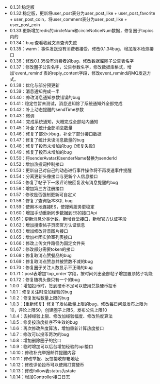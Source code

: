 - 0.1.31:稳定版
- 0.1.32:稳定版，更新将user_post表分为user_post_like + user_post_favorite + user_post_coin，将user_comment表分为user_post_like + user_post_coin
- 0.1.33:更新增加redis的circleNum和circleNoticeNum数据，修复圈子topics内的
- 0.1.34：bug:查看收藏文章查询失败
- 0.1.35：warm：事件发送没有消费者接受，修改0.1.34bug，增加版本检测接口
- 0.1.36：修改0.1.35没有消费者的bug，修改数据库圈子公告表名字
- 0.1.37：修改圈子公告名字，公告参数名字，修改数据库格式，增加‘event_remind'表的reply_content字段，修改event_remind的MQ发送方式。
- 0.1.38：优化与部分预更新
- 0.1.39：消息通知完成一半
- 0.1.40：修改消息通知参数错误的bug
- 0.1.41：稳定性暂未测试，消息通知除了系统通知外全部完成
- 0.1.42：补上动态提醒的sendTime参数
- 0.1.43：微调
- 0.1.44：完成系统通知，大概完成全部站内通知
- 0.1.45：补全了统计全部消息数量
- 0.1.46：修复了部分小bug，补全了部分接口数据
- 0.1.47：修复了统计未读消息数量的bug
- 0.1.48：修复了投币未增加的bug【修复失败】
- 0.1.49：修复了投币未增加的bug
- 0.1.50：将senderAvatar和senderName替换为senderId
- 0.1.52：增加热搜词控制接口
- 0.1.53：更新自己对自己的动态进行事件操作将不再发送事件提醒
- 0.1.54：分离更新头像接口与更新个人信息接口
- 0.1.55：修复了帖子下一级评论被回复没有消息提醒的bug
- 0.1.56：增加第三方注册接口
- 0.1.57：修改是否强制更新可自定义
- 0.1.58：修复了查询版本SQL bug
- 0.1.59：使用本地连接ES，使搜索服务更稳定
- 0.1.60：增加手动重新同步数据到ES的接口Api
- 0.1.61：更新消息分类计数，新增食堂接口，新增官方认证字段
- 0.1.62：增加搜索帖子页面官方认证信息
- 0.1.63：增加修改背景图片接口
- 0.1.65：增加社团实验室列表接口
- 0.1.66：修改上传文件路径为固定文件夹
- 0.1.67：修改部分需要token的接口
- 0.1.68：修复取消点赞餐品的bug
- 0.1.69：修复取消点赞总共被赞数不减的bug
- 0.1.70：修复圈子关注人数显示不正确的bug
- 0.1.71：post表增加'top_order'字段，按时间列出全部帖子增加置顶帖子功能
- 0.1.72：修复随机头像只有一个的bug
- 1.0.0：增加投币时，签到硬币不足可以使用兑换硬币投币
- 1.0.1：修复关注时没加经验的bug
- 1.0.2：修复发帖数量上限的bug
- 1.0.3：【重新修复】修复了发帖数量上限的bug，修改每日问章发布上限为10，评论上限50，创建圈子上限5，发布公告上限10
- 1.0.4：去掉经验上限、修改加经验幅度、修改热度算法
- 1.0.5：修复按热度排序不生效的bug
- 1.0.6：再次修改热度算法，增加重新计算热度接口
- 1.0.7：修改可以投币两次的bug
- 1.0.8：增加删除圈子的接口
- 1.0.9：临时增加可以后台增加经验的api接口
- 1.0.10：修改补充举报邮件提醒内容
- 1.0.11：修改举报、反馈接收邮箱地址
- 1.0.12：修改评论投币可以使用打赏硬币
- 1.0.13：修改follow表status为state
- 1.0.14：增加Controller接口日志